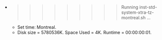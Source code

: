 * >>>>>>>>> Running inst-std-system-xtra-tz-montreal.sh ...
  * Set time: Montreal.
  * Disk size = 5780536K. Space Used = 4K. Runtime = 00:00:00:01.
